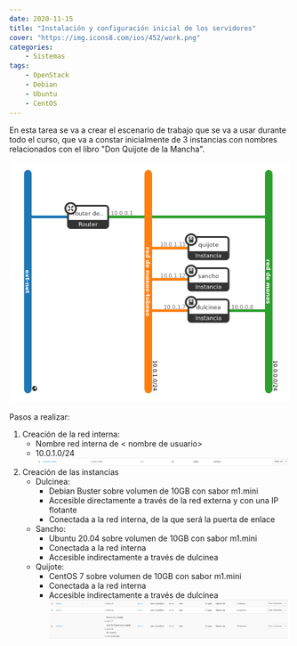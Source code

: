 ```yaml
---
date: 2020-11-15
title: "Instalación y configuración inicial de los servidores"
cover: "https://img.icons8.com/ios/452/work.png"
categories: 
    - Sistemas
tags:
    - OpenStack
    - Debian
    - Ubuntu
    - CentOS
---
```


En esta tarea se va a crear el escenario de trabajo que se va a usar durante todo el curso, que va a constar inicialmente de 3 instancias con nombres relacionados con el libro "Don Quijote de la Mancha".

![PracticaImg](images/sistemas/escenario.png "Imagen de la practica")

Pasos a realizar:

1. Creación de la red interna:
    * Nombre red interna de < nombre de usuario>
    * 10.0.1.0/24
![PracticaImg](images/sistemas/escenario2.png "Imagen de la practica")
2. Creación de las instancias
    * Dulcinea:
        * Debian Buster sobre volumen de 10GB con sabor m1.mini
        * Accesible directamente a través de la red externa y con una IP flotante
        * Conectada a la red interna, de la que será la puerta de enlace
    * Sancho:
        * Ubuntu 20.04 sobre volumen de 10GB con sabor m1.mini
        * Conectada a la red interna
        * Accesible indirectamente a través de dulcinea
    * Quijote:
        * CentOS 7 sobre volumen de 10GB con sabor m1.mini
        * Conectada a la red interna
        * Accesible indirectamente a través de dulcinea
![PracticaImg](images/sistemas/escenario3.png "Imagen de la practica")